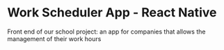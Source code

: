 # Work Scheduler App - React Native

Front end of our school project: an app for companies that allows the management of their work hours
